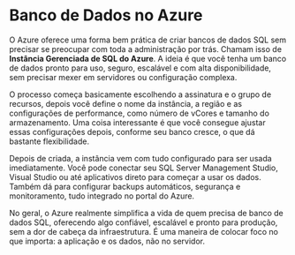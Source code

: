 # Banco de Dados no Azure

O Azure oferece uma forma bem prática de criar bancos de dados SQL sem precisar se preocupar com toda a administração por trás. Chamam isso de **Instância Gerenciada de SQL do Azure**. A ideia é que você tenha um banco de dados pronto para uso, seguro, escalável e com alta disponibilidade, sem precisar mexer em servidores ou configuração complexa.

O processo começa basicamente escolhendo a assinatura e o grupo de recursos, depois você define o nome da instância, a região e as configurações de performance, como número de vCores e tamanho do armazenamento. Uma coisa interessante é que você consegue ajustar essas configurações depois, conforme seu banco cresce, o que dá bastante flexibilidade.

Depois de criada, a instância vem com tudo configurado para ser usada imediatamente. Você pode conectar seu SQL Server Management Studio, Visual Studio ou até aplicativos direto para começar a usar os dados. Também dá para configurar backups automáticos, segurança e monitoramento, tudo integrado no portal do Azure.

No geral, o Azure realmente simplifica a vida de quem precisa de banco de dados SQL, oferecendo algo confiável, escalável e pronto para produção, sem a dor de cabeça da infraestrutura. É uma maneira de colocar foco no que importa: a aplicação e os dados, não no servidor.
